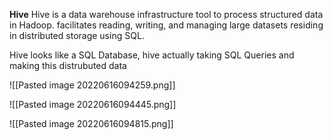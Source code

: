 **Hive**
Hive is a data warehouse infrastructure tool to process structured data in Hadoop.  facilitates reading, writing, and managing large datasets residing in distributed storage using SQL. 

Hive looks like a SQL Database, hive actually taking SQL Queries and making this distrubuted data 



![[Pasted image 20220616094259.png]]



![[Pasted image 20220616094445.png]]


![[Pasted image 20220616094815.png]]